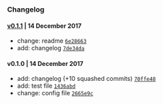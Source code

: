 ### Changelog

#### [v0.1.1](https://github.com/xiguaxigua/vscode-vue-style-beautify/compare/v0.1.0...v0.1.1) | 14 December 2017
- change: readme [`6e28663`](https://github.com/xiguaxigua/vscode-vue-style-beautify/commit/6e286634c982067174028050f6fd34788fb10b17)
- add: changelog [`7de34da`](https://github.com/xiguaxigua/vscode-vue-style-beautify/commit/7de34daeef2e22037572537d52e2420cbe8b0526)

#### v0.1.0 | 14 December 2017
- add: changelog (+10 squashed commits) [`70ffe48`](https://github.com/xiguaxigua/vscode-vue-style-beautify/commit/70ffe48b856e148f39536c3edd2467f9e57745ec)
- add: test file [`1436abd`](https://github.com/xiguaxigua/vscode-vue-style-beautify/commit/1436abd3b72be65f8e5fd7e2d7b019a1d4419aed)
- change: config file [`2665e9c`](https://github.com/xiguaxigua/vscode-vue-style-beautify/commit/2665e9c2be82dddfc3909687fb9559d31c3f563a)


